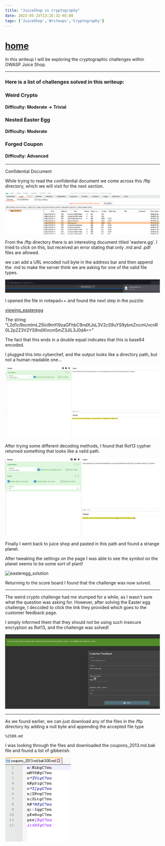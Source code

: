 ```yaml
---
title: "JuiceShop vs cryptography"
date: 2023-05-25T13:25:32-05:00
tags: ['JuiceShop','Writeups','Cryptography']
---
```


# [home](https://jjolley91.github.io/blog)

In this writeup I will be exploring the cryptographic challenges within OWASP Juice Shop.
****************************************************************************
### Here is a list of challenges solved in this writeup:

### Weird Crypto
#### Difficulty: Moderate -> Trivial


### Nested Easter Egg
#### Difficulty: Moderate

### Forged Coupon
#### Difficulty: Advanced




****************************************************************************
Confidential Document

While trying to read the confidential document we come across this /ftp directory, which we will visit for the next section.

![finding_ftp](https://github.com/jjolley91/blog/blob/main/static/cryptography/finding_ftp.png?raw=true)



From the /ftp directory there is an interesting document titled 'eastere.gg'. I tried to click on this, but received an error stating that only .md and .pdf files are allowed.  

we can add a URL encoded null byte in the address bar and then append the .md to make the server think we are asking for one of the valid file types.


![downloading_easteregg](https://github.com/jjolley91/blog/blob/main/static/cryptography/downloading_easteregg.png?raw=true)


I opened the file in notepad++ and found the next step in the puzzle:


[viewing_easteregg](https://github.com/jjolley91/blog/blob/main/static/cryptography/viewing_easteregg.png?raw=true)


The string "L2d1ci9xcmlmL25lci9mYi9zaGFhbC9ndXJsL3V2cS9uYS9ybmZncmUvcnR0L2p2Z3V2YS9ndXIvcm5mZ3JlL3J0dA=="

The fact that this ends in a double equal indicates that this is base64 encoded.

I plugged this into cyberchef, and the output looks like a directory path, but not a human readable one...

![decrypt_stage_1](https://github.com/jjolley91/blog/blob/main/static/cryptography/decrypt_stage_1.png?raw=true)


After trying some different decoding methods, I found that Rot13 cypher returned something that looks like a valid path.

![decrypt_stage_2](https://github.com/jjolley91/blog/blob/main/static/cryptography/decrypt_stage_2.png?raw=true)


Finally I went back to juice shop and pasted in this path and found a strange planet. 

After tweaking the settings on the page I was able to see the symbol on the planet seems to be some sort of plant!

![easteregg_solution](https://github.com/jjolley91/blog/blob/main/static/cryptography/easteregg_solution.png?raw=true)

Returning to the score board I found that the challenge was now solved.

****************************************************************************

The weird crypto challenge had me stumped for a while, as I wasn't sure what the question was asking for. However, after solving the Easter egg challenge, I deccided to click the link they provided which goes to the customer feedback page.

I simply informed them that they should not be using such insecure encryption as Rot13, and the challenge was solved!


![weird_crypto](https://github.com/jjolley91/blog/blob/main/static/cryptography/weird_crypto.png?raw=true)


****************************************************************************


As we found earlier, we can just download any of the files in the /ftp directory by adding a null byte and appending the accepted file type

```URL
%2500.md
```

I was looking through the files and downloaded the coupons_2013.md.bak file and found a list of gibberish.

![coupons_backup](https://github.com/jjolley91/blog/blob/main/static/cryptography/coupons_backup.png?raw=true)

